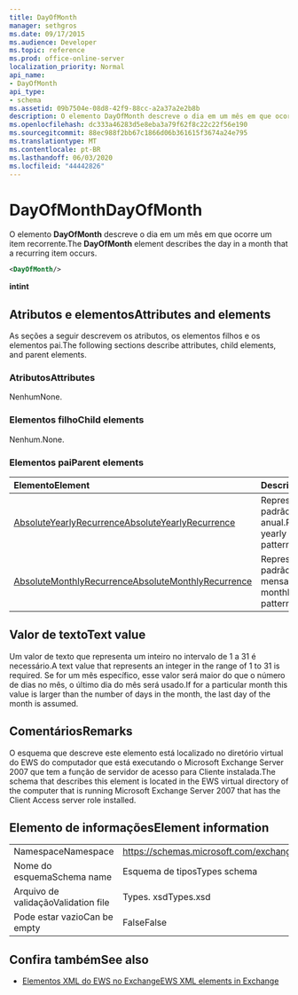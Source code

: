 ```yaml
---
title: DayOfMonth
manager: sethgros
ms.date: 09/17/2015
ms.audience: Developer
ms.topic: reference
ms.prod: office-online-server
localization_priority: Normal
api_name:
- DayOfMonth
api_type:
- schema
ms.assetid: 09b7504e-08d8-42f9-88cc-a2a37a2e2b8b
description: O elemento DayOfMonth descreve o dia em um mês em que ocorre um item recorrente.
ms.openlocfilehash: dc333a46283d5e8eba3a79f62f8c22c22f56e190
ms.sourcegitcommit: 88ec988f2bb67c1866d06b361615f3674a24e795
ms.translationtype: MT
ms.contentlocale: pt-BR
ms.lasthandoff: 06/03/2020
ms.locfileid: "44442826"
---
```

# <a name="dayofmonth"></a><span data-ttu-id="38014-103">DayOfMonth</span><span class="sxs-lookup"><span data-stu-id="38014-103">DayOfMonth</span></span>

<span data-ttu-id="38014-104">O elemento **DayOfMonth** descreve o dia em um mês em que ocorre um item recorrente.</span><span class="sxs-lookup"><span data-stu-id="38014-104">The **DayOfMonth** element describes the day in a month that a recurring item occurs.</span></span> 
  
```xml
<DayOfMonth/>
```

<span data-ttu-id="38014-105">**int**</span><span class="sxs-lookup"><span data-stu-id="38014-105">**int**</span></span>

## <a name="attributes-and-elements"></a><span data-ttu-id="38014-106">Atributos e elementos</span><span class="sxs-lookup"><span data-stu-id="38014-106">Attributes and elements</span></span>

<span data-ttu-id="38014-107">As seções a seguir descrevem os atributos, os elementos filhos e os elementos pai.</span><span class="sxs-lookup"><span data-stu-id="38014-107">The following sections describe attributes, child elements, and parent elements.</span></span>
  
### <a name="attributes"></a><span data-ttu-id="38014-108">Atributos</span><span class="sxs-lookup"><span data-stu-id="38014-108">Attributes</span></span>

<span data-ttu-id="38014-109">Nenhum</span><span class="sxs-lookup"><span data-stu-id="38014-109">None.</span></span>
  
### <a name="child-elements"></a><span data-ttu-id="38014-110">Elementos filho</span><span class="sxs-lookup"><span data-stu-id="38014-110">Child elements</span></span>

<span data-ttu-id="38014-111">Nenhum.</span><span class="sxs-lookup"><span data-stu-id="38014-111">None.</span></span>
  
### <a name="parent-elements"></a><span data-ttu-id="38014-112">Elementos pai</span><span class="sxs-lookup"><span data-stu-id="38014-112">Parent elements</span></span>

|<span data-ttu-id="38014-113">**Elemento**</span><span class="sxs-lookup"><span data-stu-id="38014-113">**Element**</span></span>|<span data-ttu-id="38014-114">**Descrição**</span><span class="sxs-lookup"><span data-stu-id="38014-114">**Description**</span></span>|
|:-----|:-----|
|[<span data-ttu-id="38014-115">AbsoluteYearlyRecurrence</span><span class="sxs-lookup"><span data-stu-id="38014-115">AbsoluteYearlyRecurrence</span></span>](absoluteyearlyrecurrence.md) <br/> |<span data-ttu-id="38014-116">Representa um padrão de recorrência anual.</span><span class="sxs-lookup"><span data-stu-id="38014-116">Represents a yearly recurrence pattern.</span></span>  <br/> |
|[<span data-ttu-id="38014-117">AbsoluteMonthlyRecurrence</span><span class="sxs-lookup"><span data-stu-id="38014-117">AbsoluteMonthlyRecurrence</span></span>](absolutemonthlyrecurrence.md) <br/> |<span data-ttu-id="38014-118">Representa um padrão de recorrência mensal.</span><span class="sxs-lookup"><span data-stu-id="38014-118">Represents a monthly recurrence pattern.</span></span>  <br/> |
   
## <a name="text-value"></a><span data-ttu-id="38014-119">Valor de texto</span><span class="sxs-lookup"><span data-stu-id="38014-119">Text value</span></span>

<span data-ttu-id="38014-120">Um valor de texto que representa um inteiro no intervalo de 1 a 31 é necessário.</span><span class="sxs-lookup"><span data-stu-id="38014-120">A text value that represents an integer in the range of 1 to 31 is required.</span></span> <span data-ttu-id="38014-121">Se for um mês específico, esse valor será maior do que o número de dias no mês, o último dia do mês será usado.</span><span class="sxs-lookup"><span data-stu-id="38014-121">If for a particular month this value is larger than the number of days in the month, the last day of the month is assumed.</span></span>
  
## <a name="remarks"></a><span data-ttu-id="38014-122">Comentários</span><span class="sxs-lookup"><span data-stu-id="38014-122">Remarks</span></span>

<span data-ttu-id="38014-123">O esquema que descreve este elemento está localizado no diretório virtual do EWS do computador que está executando o Microsoft Exchange Server 2007 que tem a função de servidor de acesso para Cliente instalada.</span><span class="sxs-lookup"><span data-stu-id="38014-123">The schema that describes this element is located in the EWS virtual directory of the computer that is running Microsoft Exchange Server 2007 that has the Client Access server role installed.</span></span>
  
## <a name="element-information"></a><span data-ttu-id="38014-124">Elemento de informações</span><span class="sxs-lookup"><span data-stu-id="38014-124">Element information</span></span>

|||
|:-----|:-----|
|<span data-ttu-id="38014-125">Namespace</span><span class="sxs-lookup"><span data-stu-id="38014-125">Namespace</span></span>  <br/> |https://schemas.microsoft.com/exchange/services/2006/types  <br/> |
|<span data-ttu-id="38014-126">Nome do esquema</span><span class="sxs-lookup"><span data-stu-id="38014-126">Schema name</span></span>  <br/> |<span data-ttu-id="38014-127">Esquema de tipos</span><span class="sxs-lookup"><span data-stu-id="38014-127">Types schema</span></span>  <br/> |
|<span data-ttu-id="38014-128">Arquivo de validação</span><span class="sxs-lookup"><span data-stu-id="38014-128">Validation file</span></span>  <br/> |<span data-ttu-id="38014-129">Types. xsd</span><span class="sxs-lookup"><span data-stu-id="38014-129">Types.xsd</span></span>  <br/> |
|<span data-ttu-id="38014-130">Pode estar vazio</span><span class="sxs-lookup"><span data-stu-id="38014-130">Can be empty</span></span>  <br/> |<span data-ttu-id="38014-131">False</span><span class="sxs-lookup"><span data-stu-id="38014-131">False</span></span>  <br/> |
   
## <a name="see-also"></a><span data-ttu-id="38014-132">Confira também</span><span class="sxs-lookup"><span data-stu-id="38014-132">See also</span></span>

- [<span data-ttu-id="38014-133">Elementos XML do EWS no Exchange</span><span class="sxs-lookup"><span data-stu-id="38014-133">EWS XML elements in Exchange</span></span>](ews-xml-elements-in-exchange.md)

